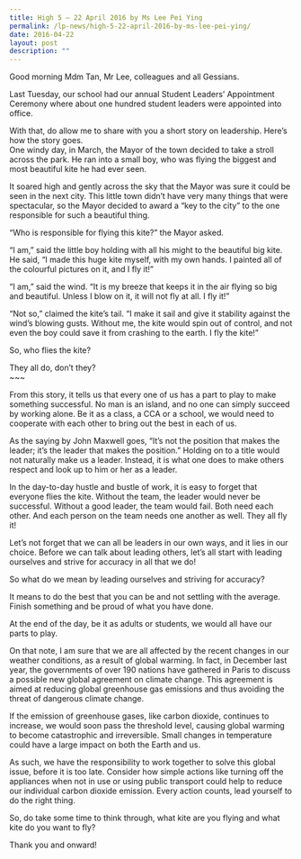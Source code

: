 ```yaml
---
title: High 5 – 22 April 2016 by Ms Lee Pei Ying
permalink: /lp-news/high-5-22-april-2016-by-ms-lee-pei-ying/
date: 2016-04-22
layout: post
description: ""
---
```

Good morning Mdm Tan, Mr Lee, colleagues and all Gessians.

Last Tuesday, our school had our annual Student Leaders’ Appointment Ceremony where about one hundred student leaders were appointed into office.

With that, do allow me to share with you a short story on leadership. Here’s how the story goes.  
One windy day, in March, the Mayor of the town decided to take a stroll across the park. He ran into a small boy, who was flying the biggest and most beautiful kite he had ever seen.

It soared high and gently across the sky that the Mayor was sure it could be seen in the next city. This little town didn’t have very many things that were spectacular, so the Mayor decided to award a “key to the city” to the one responsible for such a beautiful thing.

“Who is responsible for flying this kite?” the Mayor asked.

“I am,” said the little boy holding with all his might to the beautiful big kite. He said, “I made this huge kite myself, with my own hands. I painted all of the colourful pictures on it, and I fly it!”

“I am,” said the wind. “It is my breeze that keeps it in the air flying so big and beautiful. Unless I blow on it, it will not fly at all. I fly it!”

“Not so,” claimed the kite’s tail. “I make it sail and give it stability against the wind’s blowing gusts. Without me, the kite would spin out of control, and not even the boy could save it from crashing to the earth. I fly the kite!”

So, who flies the kite?

They all do, don’t they?  
\~~~

From this story, it tells us that every one of us has a part to play to make something successful. No man is an island, and no one can simply succeed by working alone. Be it as a class, a CCA or a school, we would need to cooperate with each other to bring out the best in each of us.

As the saying by John Maxwell goes, “It’s not the position that makes the leader; it’s the leader that makes the position.” Holding on to a title would not naturally make us a leader. Instead, it is what one does to make others respect and look up to him or her as a leader.

In the day-to-day hustle and bustle of work, it is easy to forget that everyone flies the kite. Without the team, the leader would never be successful. Without a good leader, the team would fail. Both need each other. And each person on the team needs one another as well. They all fly it!

Let’s not forget that we can all be leaders in our own ways, and it lies in our choice. Before we can talk about leading others, let’s all start with leading ourselves and strive for accuracy in all that we do!

So what do we mean by leading ourselves and striving for accuracy?

It means to do the best that you can be and not settling with the average. Finish something and be proud of what you have done.

At the end of the day, be it as adults or students, we would all have our parts to play.

On that note, I am sure that we are all affected by the recent changes in our weather conditions, as a result of global warming. In fact, in December last year, the governments of over 190 nations have gathered in Paris to discuss a possible new global agreement on climate change. This agreement is aimed at reducing global greenhouse gas emissions and thus avoiding the threat of dangerous climate change.

If the emission of greenhouse gases, like carbon dioxide, continues to increase, we would soon pass the threshold level, causing global warming to become catastrophic and irreversible. Small changes in temperature could have a large impact on both the Earth and us.

As such, we have the responsibility to work together to solve this global issue, before it is too late. Consider how simple actions like turning off the appliances when not in use or using public transport could help to reduce our individual carbon dioxide emission. Every action counts, lead yourself to do the right thing.

So, do take some time to think through, what kite are you flying and what kite do you want to fly?

Thank you and onward!